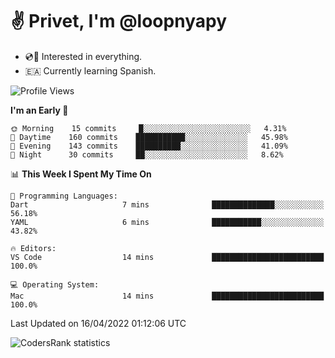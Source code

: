 # ✌️ Privet, I'm @loopnyapy

- 💿📀 Interested in everything.
- 🇪🇦 Currently learning Spanish.

<!--START_SECTION:waka-->
![Profile Views](http://img.shields.io/badge/Profile%20Views-4-blue)

**I'm an Early 🐤** 

```text
🌞 Morning    15 commits     █░░░░░░░░░░░░░░░░░░░░░░░░   4.31% 
🌆 Daytime    160 commits    ███████████░░░░░░░░░░░░░░   45.98% 
🌃 Evening    143 commits    ██████████░░░░░░░░░░░░░░░   41.09% 
🌙 Night      30 commits     ██░░░░░░░░░░░░░░░░░░░░░░░   8.62%

```


📊 **This Week I Spent My Time On** 

```text
💬 Programming Languages: 
Dart                     7 mins              ██████████████░░░░░░░░░░░   56.18% 
YAML                     6 mins              ███████████░░░░░░░░░░░░░░   43.82%

🔥 Editors: 
VS Code                  14 mins             █████████████████████████   100.0%

💻 Operating System: 
Mac                      14 mins             █████████████████████████   100.0%

```


 Last Updated on 16/04/2022 01:12:06 UTC
<!--END_SECTION:waka-->

![CodersRank statistics](https://cr-ss-service.azurewebsites.net/api/ScreenShot?widget=summary&username=loopnyapy)
